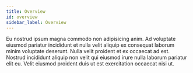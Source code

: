 ```yaml
---
title: Overview
id: overview
sidebar_label: Overview
---
```


Eu nostrud ipsum magna commodo non adipisicing anim. Ad voluptate eiusmod pariatur incididunt et nulla velit aliquip ex consequat laborum minim voluptate deserunt. Nulla velit proident et ex occaecat ad est. Nostrud incididunt aliquip non velit qui eiusmod irure nulla laborum pariatur elit eu. Velit eiusmod proident duis ut est exercitation occaecat nisi ut.

